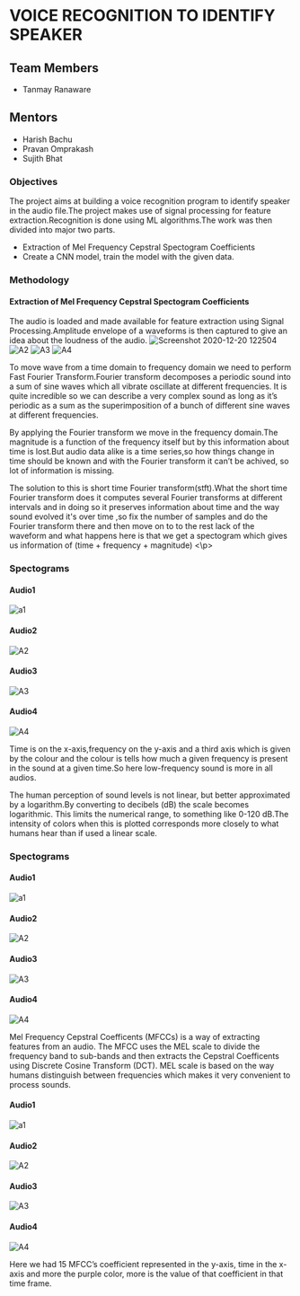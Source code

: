 
# VOICE RECOGNITION TO IDENTIFY SPEAKER

## Team Members
<ul>
 <li>Tanmay Ranaware</li>
 </ul>

## Mentors
<ul>
 <li>Harish Bachu</li>
<li>Pravan Omprakash</li>
 <li>Sujith Bhat</li>
</ul>

### Objectives
<p>
The project aims at building a voice recognition program to identify speaker in the audio file.The project makes use of signal processing for feature extraction.Recognition is done using ML algorithms.The work was then divided into major two parts.
 </p>
<ul>
 <li>Extraction of Mel Frequency Cepstral Spectogram Coefficients</li>
<li>Create a CNN model, train the model with the given data.</li>
 </ul>
 
### Methodology
#### Extraction of Mel Frequency Cepstral Spectogram Coefficients
The audio is loaded and made available for feature extraction using Signal Processing.Amplitude envelope of a waveforms is then  captured to  give an idea about the loudness of the audio.
![Screenshot 2020-12-20 122504](https://user-images.githubusercontent.com/56064349/102708405-ee124800-42c8-11eb-83df-46e08f0d9c75.png)
![A2](https://user-images.githubusercontent.com/56064349/102708429-14d07e80-42c9-11eb-971b-d0222dd2a5df.png)
![A3](https://user-images.githubusercontent.com/56064349/102708466-56612980-42c9-11eb-9fb4-fcb266b7c27a.png)
![A4](https://user-images.githubusercontent.com/56064349/102708480-7f81ba00-42c9-11eb-8dda-1ad23fffaaa6.png)

To move wave from a time domain to frequency domain we need to perform Fast Fourier Transform.Fourier transform decomposes a periodic sound into a sum of sine waves which all vibrate oscillate at different frequencies. It is quite incredible so we can describe a very complex sound as long as it’s periodic as a sum as the superimposition of a bunch of different sine waves at different frequencies.
<p>By applying the Fourier transform we move in the frequency domain.The magnitude is a function of the frequency itself but by this information about time is lost.But audio data alike is a time series,so how things change in time should be known and with the Fourier transform it can’t be achived, so lot of information is missing.
</p>
<p>
 The solution to this is short time Fourier transform(stft).What the short time Fourier transform does it computes several Fourier transforms at different intervals and in doing so it preserves information about time and the way sound evolved it's over time ,so  fix the number of samples  and do the Fourier transform there and then  move on to to the rest lack of the waveform and what happens here is that we get a spectogram which gives us information of (time + frequency + magnitude)
 <\p>
  
 ### Spectograms
 #### Audio1
 
 ![a1](https://user-images.githubusercontent.com/56064349/102709568-181c3800-42d2-11eb-8356-483c949b4c09.png)
 
 #### Audio2
 
 ![A2](https://user-images.githubusercontent.com/56064349/102709621-3d10ab00-42d2-11eb-8ed8-a4f2e209a279.png)

 #### Audio3

![A3](https://user-images.githubusercontent.com/56064349/102709678-852fcd80-42d2-11eb-92eb-87142e16f83c.png)
 
 #### Audio4
 
  ![A4](https://user-images.githubusercontent.com/56064349/102709686-8fea6280-42d2-11eb-9ec7-39de7e6abe34.png)
  
 Time is on the x-axis,frequency on the y-axis and a third axis which is given by the colour and the colour is tells how much a given frequency is present in the sound at a given time.So here low-frequency sound is more in all audios.
 
 The human perception of sound levels is not linear, but better approximated by a logarithm.By converting to decibels (dB) the scale becomes logarithmic. This limits the numerical range, to something like 0-120 dB.The intensity of colors when this is plotted corresponds more closely to what humans hear than if  used a linear scale.
 
 ### Spectograms
 
 #### Audio1
 
 ![a1](https://user-images.githubusercontent.com/56064349/102709881-7813de00-42d4-11eb-9f7f-e67f7eff82d5.png)
  
 #### Audio2
 
 ![A2](https://user-images.githubusercontent.com/56064349/102709883-7a763800-42d4-11eb-9065-3122de17df23.png)

 #### Audio3
 
 ![A3](https://user-images.githubusercontent.com/56064349/102709886-7cd89200-42d4-11eb-8766-24e9e414ac18.png)

 
 #### Audio4
 
 ![A4](https://user-images.githubusercontent.com/56064349/102709887-7ea25580-42d4-11eb-9849-f128fb54f556.png)
 
 
 Mel Frequency Cepstral Coefficents (MFCCs) is a way of extracting features from an audio. The MFCC uses the MEL scale to divide the frequency band to sub-bands and then extracts the Cepstral Coefficents using Discrete Cosine Transform (DCT). MEL scale is based on the way humans distinguish between frequencies which makes it very convenient to process sounds.
 
 #### Audio1
 ![a1](https://user-images.githubusercontent.com/56064349/102710782-b0b6b600-42da-11eb-8cba-dc5376701a4e.png)
 
 #### Audio2
 ![A2](https://user-images.githubusercontent.com/56064349/102710733-53226980-42da-11eb-9338-3c3f5c145fcc.png)
 #### Audio3
 ![A3](https://user-images.githubusercontent.com/56064349/102710730-4f8ee280-42da-11eb-8628-ad263e916437.png)
 #### Audio4
 ![A4](https://user-images.githubusercontent.com/56064349/102710731-5158a600-42da-11eb-84b8-18518729b44c.png)
 
 
Here we had 15 MFCC’s coefficient represented in the y-axis, time in the x-axis and more the purple color, more is the value of that coefficient in that time frame.
 
 
 
 
   
    
    


